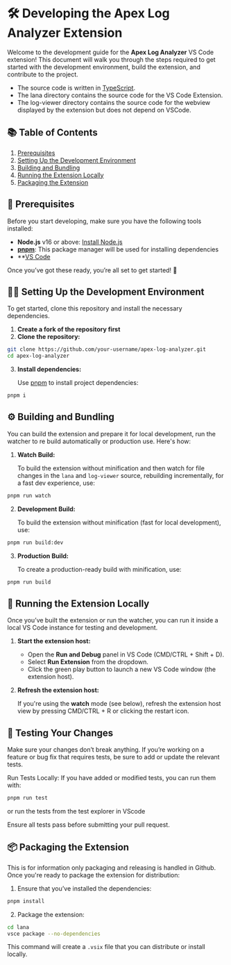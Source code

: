 # 🛠️ Developing the Apex Log Analyzer Extension

Welcome to the development guide for the **Apex Log Analyzer** VS Code extension! This document will walk you through the steps required to get started with the development environment, build the extension, and contribute to the project.

- The source code is written in [TypeScript](https://www.typescriptlang.org/).
- The lana directory contains the source code for the VS Code Extension.
- The log-viewer directory contains the source code for the webview displayed by the extension but does not depend on VSCode.

## 📚 Table of Contents

1. [Prerequisites](#-prerequisites)
2. [Setting Up the Development Environment](#-setting-up-the-development-environment)
3. [Building and Bundling](#-building-and-bundling)
4. [Running the Extension Locally](#-running-the-extension-locally)
5. [Packaging the Extension](#-packaging-the-extension)

## 🔧 Prerequisites

Before you start developing, make sure you have the following tools installed:

- **Node.js** v16 or above: [Install Node.js](https://nodejs.org/en/)
- **[pnpm](https://pnpm.io/)**: This package manager will be used for installing dependencies
- \*\*[VS Code](https://code.visualstudio.com/)

Once you’ve got these ready, you’re all set to get started! 🚀

## 👨‍💻 Setting Up the Development Environment

To get started, clone this repository and install the necessary dependencies.

1. **Create a fork of the repository first**
2. **Clone the repository:**

```zsh
git clone https://github.com/your-username/apex-log-analyzer.git
cd apex-log-analyzer
```

3. **Install dependencies:**

   Use [pnpm](https://pnpm.io/) to install project dependencies:

```zsh
pnpm i
```

## ⚙️ Building and Bundling

You can build the extension and prepare it for local development, run the watcher to re build automatically or production use. Here's how:

1. **Watch Build:**

   To build the extension without minification and then watch for file changes in the `lana` and `log-viewer` source, rebuilding incrementally, for a fast dev experience, use:

```bash
pnpm run watch
```

2. **Development Build:**

   To build the extension without minification (fast for local development), use:

```bash
pnpm run build:dev
```

3. **Production Build:**

   To create a production-ready build with minification, use:

```bash
pnpm run build
```

## 🚀 Running the Extension Locally

Once you’ve built the extension or run the watcher, you can run it inside a local VS Code instance for testing and development.

1. **Start the extension host:**

   - Open the **Run and Debug** panel in VS Code (CMD/CTRL + Shift + D).
   - Select **Run Extension** from the dropdown.
   - Click the green play button to launch a new VS Code window (the extension host).

2. **Refresh the extension host:**

   If you're using the **watch** mode (see below), refresh the extension host view by pressing CMD/CTRL + R or clicking the restart icon.

## 🧪 Testing Your Changes

Make sure your changes don’t break anything. If you’re working on a feature or bug fix that requires tests, be sure to add or update the relevant tests.

Run Tests Locally:
If you have added or modified tests, you can run them with:

```zsh
pnpm run test
```

or run the tests from the test explorer in VScode

Ensure all tests pass before submitting your pull request.

## 📦 Packaging the Extension

This is for information only packaging and releasing is handled in Github.
Once you're ready to package the extension for distribution:

1. Ensure that you’ve installed the dependencies:

```zsh
pnpm install
```

2. Package the extension:

```zsh
cd lana
vsce package --no-dependencies
```

This command will create a `.vsix` file that you can distribute or install locally.

